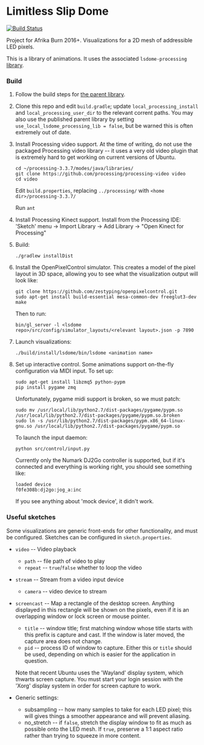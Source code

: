 # Limitless Slip Dome

[![Build Status](https://travis-ci.org/shen-tian/lsdome.svg?branch=master)](https://travis-ci.org/shen-tian/lsdome)

Project for Afrika Burn 2016+. Visualizations for a 2D mesh of addressible LED pixels.

This is a library of animations. It uses the associated `lsdome-processing`
[library](https://github.com/shen-tian/lsdome-processing).

### Build

1. Follow the build steps for [the parent library](https://github.com/shen-tian/lsdome-processing).

2. Clone this repo and edit `build.gradle`; update `local_processing_install` and `local_processing_user_dir` to the relevant corrent paths. You may also use the published parent library by setting `use_local_lsdome_processing_lib = false`, but be warned this is often extremely out of date.

3. Install Processing video support. At the time of writing, do not use the packaged Processing video library -- it uses a very old video plugin that is extremely hard to get working on current versions of Ubuntu.

    ```
    cd ~/processing-3.3.7/modes/java/libraries/
    git clone https://github.com/processing/processing-video video
    cd video
    ````

    Edit `build.properties`, replacing `../processing/` with `<home dir>/processing-3.3.7/`

    Run `ant`

4. Install Processing Kinect support. Install from the Processing IDE: 'Sketch' menu -> Import Library -> Add Library -> "Open Kinect for Processing"

5. Build:

   `./gradlew installDist`

6. Install the OpenPixelControl simulator. This creates a model of the pixel layout in 3D space, allowing you to see what the visualization output will look like:

   ```
   git clone https://github.com/zestyping/openpixelcontrol.git
   sudo apt-get install build-essential mesa-common-dev freeglut3-dev
   make
   ```
   
   Then to run:

   `bin/gl_server -l <lsdome repo>/src/config/simulator_layouts/<relevant layout>.json -p 7890`

7. Launch visualizations:

    `./build/install/lsdome/bin/lsdome <animation name>`

8. Set up interactive control. Some animations support on-the-fly configuration via MIDI input. To set up:

    ```
    sudo apt-get install libzmq5 python-pypm
    pip install pygame zmq
    ```

    Unfortunately, pygame midi support is broken, so we must patch:

    ```
    sudo mv /usr/local/lib/python2.7/dist-packages/pygame/pypm.so /usr/local/lib/python2.7/dist-packages/pygame/pypm.so.broken
    sudo ln -s /usr/lib/python2.7/dist-packages/pypm.x86_64-linux-gnu.so /usr/local/lib/python2.7/dist-packages/pygame/pypm.so
    ```

    To launch the input daemon:
    
    `python src/control/input.py`

    Currently only the Numark DJ2Go controller is supported, but if it's connected and everything is working right, you should see something like:

    ```
    loaded device
    f0fe308b:dj2go:jog_a:inc
    ```

    If you see anything about 'mock device', it didn't work.

### Useful sketches

Some visualizations are generic front-ends for other functionality, and must be configured. Sketches can be configured in `sketch.properties`.

- `video` -- Video playback

  - `path` -- file path of video to play
  - `repeat` -- `true`/`false` whether to loop the video

- `stream` -- Stream from a video input device

  - `camera` -- video device to stream

- `screencast` -- Map a rectangle of the desktop screen. Anything displayed in this rectangle will be shown on the pixels, even if it is an overlapping window or lock screen or mouse pointer.

  - `title` -- window title; first matching window whose title starts with this prefix is capture and cast. If the window is later moved, the capture area does not change.
  - `pid` -- process ID of window to capture. Either this or `title` should be used, depending on which is easier for the application in question.

  Note that recent Ubuntu uses the 'Wayland' display system, which thwarts screen capture. You must start your login session with the 'Xorg' display system in order for screen capture to work.

- Generic settings:

  - subsampling -- how many samples to take for each LED pixel; this will gives things a smoother appearance and will prevent aliasing.
  - no_stretch -- if `false`, stretch the display window to fit as much as possible onto the LED mesh. If `true`, preserve a 1:1 aspect ratio rather than trying to squeeze in more content.
